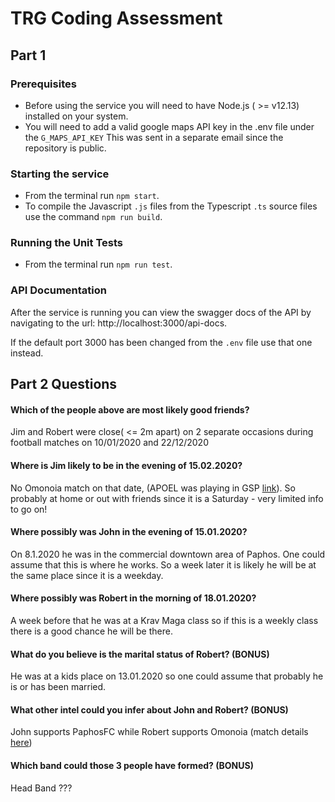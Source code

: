 # TRG Coding Assessment
## Part 1 
### Prerequisites
- Before using the service you will need to have Node.js ( >= v12.13) installed on your system. 
- You will need to add a valid google maps API key in the .env file under the `G_MAPS_API_KEY` This was sent in a separate email since the repository is public.
### Starting the service
- From the terminal run `npm start`.
- To compile the Javascript `.js` files from the Typescript `.ts` source files use the command `npm run build`.

### Running the Unit Tests
- From the terminal run `npm run test`.


### API Documentation
After the service is running you can view the swagger docs of the API by navigating to the url:
http://localhost:3000/api-docs.

If the default port 3000 has been changed from the `.env` file use that one instead.

## Part 2 Questions

#### Which of the people above are most likely good friends?
Jim and Robert were close( <= 2m apart) on 2 separate occasions during football matches on 10/01/2020 and 22/12/2020

#### Where is Jim likely to be in the evening of 15.02.2020?
No Omonoia match on that date, (APOEL was playing in GSP [link](https://www.worldfootball.net/schedule/cyp-first-division-2019-2020-spieltag/20/)).
So probably at home or out with friends since it is a Saturday - very limited info to go on!  

#### Where possibly was John in the evening of 15.01.2020?
On 8.1.2020 he was in the commercial downtown area of Paphos. One could assume that
this is where he works. So a week later it is likely he will be at the same place
since it is a weekday.

#### Where possibly was Robert in the morning of 18.01.2020?
A week before that he was at a Krav Maga class so if this is a weekly class there is a
good chance he will be there.

#### What do you believe is the marital status of Robert? (BONUS)
He was at a  kids place on 13.01.2020 so one could assume that probably he is or has been married.

#### What other intel could you infer about John and Robert? (BONUS)
John supports PaphosFC while Robert supports Omonoia (match details [here](https://www.worldfootball.net/schedule/cyp-first-division-2019-2020-spieltag/16/))

#### Which band could those 3 people have formed? (BONUS)
Head Band ???

